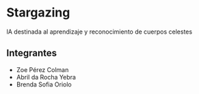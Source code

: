 # Stargazing
IA destinada al aprendizaje y reconocimiento de cuerpos celestes

## Integrantes
- Zoe Pérez Colman
- Abril da Rocha Yebra
- Brenda Sofia Oriolo